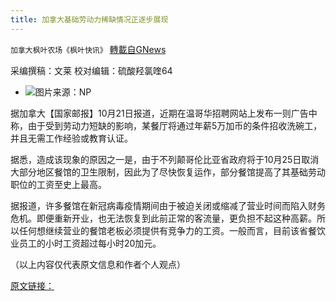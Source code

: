 ```yaml
---
title: 加拿大基础劳动力稀缺情况正逐步展现
---
```

`加拿大枫叶农场《枫叶快讯》` [轉載自GNews](https://gnews.org/zh-hans/1609264/)

采编撰稿：文莱       校对编辑：硫酸羟氯喹64

- ![](https://assets.gnews.org/wp-content/uploads/2021/10/a-3-edited.jpg)图片来源：NP


据加拿大【国家邮报】10月21日报道，近期在温哥华招聘网站上发布一则广告中称，由于受到劳动力短缺的影响，某餐厅将通过年薪5万加币的条件招收洗碗工，并且无需工作经验或教育认证。

据悉，造成该现象的原因之一是，由于不列颠哥伦比亚省政府将于10月25日取消大部分地区餐馆的卫生限制，因此为了尽快恢复运作，部分餐馆提高了其基础劳动职位的工资至史上最高。

据报道，许多餐馆在新冠病毒疫情期间由于被迫关闭或缩减了营业时间而陷入财务危机。即便重新开业，也无法恢复到此前正常的客流量，更负担不起这种高薪。所以任何想继续营业的餐馆老板必须提供有竞争力的工资。一般而言，目前该省餐饮业员工的小时工资超过每小时20加元。

（以上内容仅代表原文信息和作者个人观点）

[原文链接：](http://Vancouver%20restaurant,%20facing%20worker%20shortage,%20resorts%20to%20paying%20$50,000%20salary%20for%20dishwasher%20position%20|%20National%20Post)
